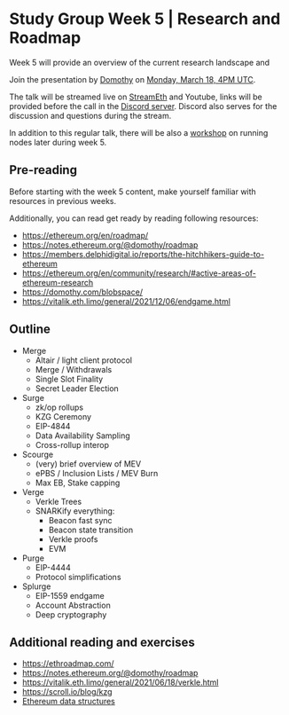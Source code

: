 # Study Group Week 5 | Research and Roadmap

Week 5 will provide an overview of the current research landscape and 

Join the presentation by [Domothy](https://twitter.com/domothy) on [Monday, March 18, 4PM UTC](https://savvytime.com/converter/utc-to-germany-berlin-united-kingdom-london-ny-new-york-city-ca-san-francisco-china-shanghai-japan-tokyo-australia-sydney/mar-18-2024/4pm).

The talk will be streamed live on [StreamEth](https://streameth.org/65cf97e702e803dbd57d823f/epf_study_group) and Youtube, links will be provided before the call in the [Discord server](https://discord.gg/Tg2PryVJ). Discord also serves for the discussion and questions during the stream. 

In addition to this regular talk, there will be also a [workshop](/eps/nodes_workshop.md) on running nodes later during week 5. 

## Pre-reading

Before starting with the week 5 content, make yourself familiar with resources in previous weeks. 

Additionally, you can read get ready by reading following resources:

- https://ethereum.org/en/roadmap/
- https://notes.ethereum.org/@domothy/roadmap
- https://members.delphidigital.io/reports/the-hitchhikers-guide-to-ethereum
- https://ethereum.org/en/community/research/#active-areas-of-ethereum-research
- https://domothy.com/blobspace/
- https://vitalik.eth.limo/general/2021/12/06/endgame.html

## Outline

- Merge
    - Altair / light client protocol
    - Merge / Withdrawals
    - Single Slot Finality
    - Secret Leader Election
- Surge
    - zk/op rollups
    - KZG Ceremony
    - EIP-4844
    - Data Availability Sampling
    - Cross-rollup interop
- Scourge
    - (very) brief overview of MEV
    - ePBS / Inclusion Lists / MEV Burn
    - Max EB, Stake capping
- Verge
    - Verkle Trees
    - SNARKify everything:
        - Beacon fast sync
        - Beacon state transition
        - Verkle proofs
        - EVM
- Purge
    - EIP-4444
    - Protocol simplifications
- Splurge
    - EIP-1559 endgame
    - Account Abstraction
    - Deep cryptography

## Additional reading and exercises 

- https://ethroadmap.com/
- https://notes.ethereum.org/@domothy/roadmap
- https://vitalik.eth.limo/general/2021/06/18/verkle.html
- https://scroll.io/blog/kzg
- [Ethereum data structures](https://arxiv.org/pdf/2108.05513.pdf)